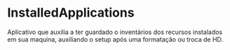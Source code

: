# InstalledApplications
Aplicativo que auxilia a ter guardado o inventários dos recursos instalados em sua maquina, auxiliando o setup após uma formatação ou troca de HD.
